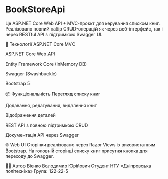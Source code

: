 # BookStoreApi
Це ASP.NET Core Web API + MVC-проєкт для керування списком книг. Реалізовано повний набір CRUD-операцій як через веб-інтерфейс, так і через RESTful API з підтримкою Swagger UI.

🔧 Технології
ASP.NET Core MVC

ASP.NET Core Web API

Entity Framework Core (InMemory DB)

Swagger (Swashbuckle)

Bootstrap 5

📦 Функціональність
Перегляд списку книг

Додавання, редагування, видалення книг

Відображення деталей

REST API з повною підтримкою CRUD

Документація API через Swagger

🌐 Web UI
Сторінки реалізовано через Razor Views із використанням Bootstrap.
На головній сторінці списку книг присутня кнопка для переходу до Swagger.

👨‍🎓 Автор
Вієнко Володимир Юрійович
Студент НТУ «Дніпровська політехніка»
Група: 122-22-5
